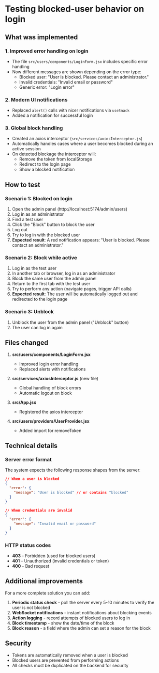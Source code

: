 # Testing blocked-user behavior on login

## What was implemented

### 1. Improved error handling on login
- The file `src/users/components/LoginForm.jsx` includes specific error handling
- Now different messages are shown depending on the error type:
  - Blocked user: "User is blocked. Please contact an administrator."
  - Invalid credentials: "Invalid email or password"
  - Generic error: "Login error"

### 2. Modern UI notifications
- Replaced `alert()` calls with nicer notifications via `useSnack`
- Added a notification for successful login

### 3. Global block handling
- Created an axios interceptor (`src/services/axiosInterceptor.js`)
- Automatically handles cases where a user becomes blocked during an active session
- On detected blockage the interceptor will:
  - Remove the token from localStorage
  - Redirect to the login page
  - Show a blocked notification

## How to test

### Scenario 1: Blocked on login
1. Open the admin panel (http://localhost:5174/admin/users)
2. Log in as an administrator
3. Find a test user
4. Click the "Block" button to block the user
5. Log out
6. Try to log in with the blocked user
7. **Expected result**: A red notification appears: "User is blocked. Please contact an administrator."

### Scenario 2: Block while active
1. Log in as the test user
2. In another tab or browser, log in as an administrator
3. Block the same user from the admin panel
4. Return to the first tab with the test user
5. Try to perform any action (navigate pages, trigger API calls)
6. **Expected result**: The user will be automatically logged out and redirected to the login page

### Scenario 3: Unblock
1. Unblock the user from the admin panel ("Unblock" button)
2. The user can log in again

## Files changed

1. **src/users/components/LoginForm.jsx**
   - Improved login error handling
   - Replaced alerts with notifications

2. **src/services/axiosInterceptor.js** (new file)
   - Global handling of block errors
   - Automatic logout on block

3. **src/App.jsx**
   - Registered the axios interceptor

4. **src/users/providers/UserProvider.jsx**
   - Added import for removeToken

## Technical details

### Server error format
The system expects the following response shapes from the server:

```json
// When a user is blocked
{
  "error": {
    "message": "User is blocked" // or contains "blocked"
  }
}

// When credentials are invalid
{
  "error": {
    "message": "Invalid email or password"
  }
}
```

### HTTP status codes
- **403** - Forbidden (used for blocked users)
- **401** - Unauthorized (invalid credentials or token)
- **400** - Bad request

## Additional improvements

For a more complete solution you can add:

1. **Periodic status check** - poll the server every 5-10 minutes to verify the user is not blocked
2. **WebSocket notifications** - instant notifications about blocking events
3. **Action logging** - record attempts of blocked users to log in
4. **Block timestamp** - show the date/time of the block
5. **Block reason** - a field where the admin can set a reason for the block

## Security

- Tokens are automatically removed when a user is blocked
- Blocked users are prevented from performing actions
- All checks must be duplicated on the backend for security
